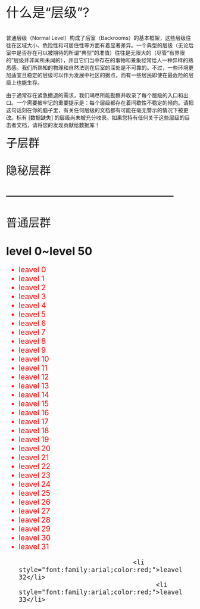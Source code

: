 <!DOCTYPE html>
<html lang="zh-CN">

<head>
  <meta charset="utf-8">
  <meta name="viewport" content="width=device-width, initial-scale=1" />
  <title>The backrooms SX分网站</title>
  <style>
    body {
      margin: 0;
    }
  </style>
</head>

<body>
  <font style="font-size:35px">
    <p>什么是“层级”?</p>
  </font>
  <p>普通层级（Normal
    Level）构成了后室（Backrooms）的基本框架，这些层级往往在区域大小、危险性和可居住性等方面有着显著差异。一个典型的层级（无论后室中是否存在可以被期待的所谓“典型”的准值）往往是无限大的（尽管“有界限的”层级并非闻所未闻的），并且它们当中存在的事物和景象经常给人一种异样的熟悉感。我们所熟知的物理和自然法则在后室的深处是不可靠的。不过，一些环境更加适宜且稳定的层级可以作为发展中社区的据点，而有一些居民即使在最危险的层级上也能生存。
  </p>
<p> 由于通常存在紧急撤退的需求，我们竭尽所能勘察并收录了每个层级的入口和出口。一个需要被牢记的重要提示是：每个层级都存在着间歇性不稳定的倾向。请把这句话刻在你的脑子里，有关任何层级的文档都有可能在毫无警示的情况下被更改。标有
    [数据缺失] 的层级尚未被充分收录。如果您持有任何关于这些层级的目击者文档，请将您的发现贡献给数据库！
  </p>
  <font style="font-size:30px"
   <p>子层群</p>
    <p>隐秘层群</p>
    <p>———————————————</p>
    <p>普通层群</p>
    <h1>level 0~level 50
 </font>
  </h1>
  <p>

  </p>
  <p>

  </p>
  <p>

  </p>
  <font style="font-size:20px">
    <ul>
      <li style="font:family:arial;color:red;
 href="/index(3).html">leavel 0</li>
    <li style="font:family:arial;color:red;">leavel 1</li>
           <li style="font:family:arial;color:red;">leavel 2</li>
                 <li style="font:family:arial;color:red;">leavel 3</li>
                       <li style="font:family:arial;color:red;">leavel 4</li>
      <li style="font:family:arial;color:red;">leavel 5</li>
            <li style="font:family:arial;color:red;">leavel 6</li>
                  <li style="font:family:arial;color:red;">leavel 7</li>
                        <li style="font:family:arial;color:red;">leavel 8</li>
                              <li style="font:family:arial;color:red;">leavel 9</li>
                                    <li style="font:family:arial;color:red;">leavel 10</li>
                                          <li style="font:family:arial;color:red;">leavel 11</li>
                                                <li style="font:family:arial;color:red;">leavel 12</li>
                                                      <li style="font:family:arial;color:red;">leavel 13</li>
 <li style="font:family:arial;color:red;">leavel 14</li>
                                                                  <li style="font:family:arial;color:red;">leavel 15</li>
      <li style="font:family:arial;color:red;">leavel 16</li>
            <li style="font:family:arial;color:red;">leavel 17</li>
                  <li style="font:family:arial;color:red;">leavel 18</li>
                        <li style="font:family:arial;color:red;">leavel 19</li>
                              <li style="font:family:arial;color:red;">leavel 20</li>
                                    <li style="font:family:arial;color:red;">leavel 21</li>
                                          <li style="font:family:arial;color:red;">leavel 22</li>
                                                <li style="font:family:arial;color:red;">leavel 23</li>
                                                      <li style="font:family:arial;color:red;">leavel 24</li>
                                                            <li style="font:family:arial;color:red;">leavel 25</li>
                                                                  <li style="font:family:arial;color:red;">leavel 26</li>
                                                                        <li style="font:family:arial;color:red;">leavel 27</li>
      <li style="font:family:arial;color:red;">leavel 28</li>
            <li style="font:family:arial;color:red;">leavel 29</li>
                  <li style="font:family:arial;color:red;">leavel 30</li>
                        <li style="font:family:arial;color:red;">leavel 31</li>
                        
                                  <li style="font:family:arial;color:red;">leavel 32</li>
                                        <li style="font:family:arial;color:red;">leavel 33</li>

</body>

</html>
